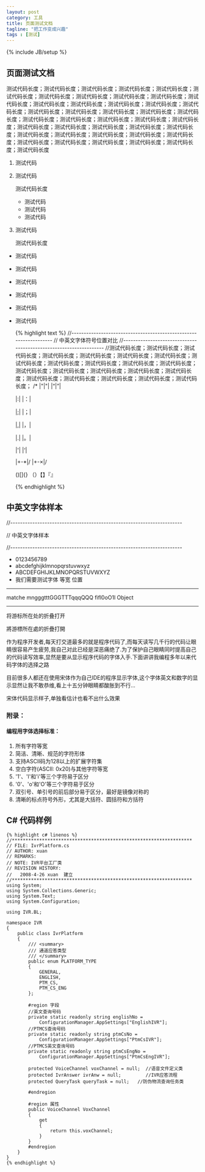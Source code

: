 ```yaml
---
layout: post
category: 工具
title: 页面测试文档
tagline: "把工作变成兴趣"
tags : [测试]
---
```

{% include JB/setup %}

页面测试文档
------------

测试代码长度；测试代码长度；测试代码长度；测试代码长度；测试代码长度；测试代码长度；测试代码长度；测试代码长度；测试代码长度；测试代码长度；测试代码长度；测试代码长度；测试代码长度；测试代码长度；测试代码长度；测试代码长度；测试代码长度；测试代码长度；测试代码长度；测试代码长度；测试代码长度；测试代码长度；测试代码长度；测试代码长度；测试代码长度；测试代码长度；测试代码长度；测试代码长度；测试代码长度；测试代码长度；测试代码长度；测试代码长度；测试代码长度；测试代码长度；测试代码长度；测试代码长度；测试代码长度；测试代码长度；测试代码长度；测试代码长度；测试代码长度；测试代码长度

1. 测试代码
2. 测试代码

    测试代码长度

    * 测试代码
    * 测试代码
    * 测试代码

3. 测试代码

    测试代码长度

* 测试代码
* 测试代码
* 测试代码
* 测试代码
* 测试代码
* 测试代码

    {% highlight text %}
    //------------------------------------------------------------------
    // 中英文字体符号位置对比
    //------------------------------------------------------------------
    //测试代码长度；测试代码长度；测试代码长度；测试代码长度；测试代码长度；测试代码长度；测试代码长度；测试代码长度；测试代码长度；测试代码长度；测试代码长度；测试代码长度；测试代码长度；测试代码长度；测试代码长度；测试代码长度；测试代码长度；测试代码长度；测试代码长度；测试代码长度；测试代码长度；测试代码长度；
    /*
    |"|"|
    |“|”|

    |:|
    |：|

    |;|
    |；|

    |,|
    |，|

    |.|
    |。|

    |'|
    |‘|

    |+-*|/
    |+-×|/

    ()[]{}
    （）【】『』

    <CR>
    {% endhighlight %}

中英文字体样本
--------------

//----------------------------------------------------------------------

// 中英文字体样本

//----------------------------------------------------------------------

* 0123456789
* abcdefghijklmnopqrstuvwxyz
* ABCDEFGHIJKLMNOPQRSTUVWXYZ
* 我们需要测试字体 等宽 位置

--------------------------------------------

matche mngggtttGGGTTTqqqQQQ fifl0oO1l Object

--------------------------------------------

将游标所在处的折叠打开

將游標所在處的折疊打開

作为程序开发者,每天打交道最多的就是程序代码了,而每天读写几千行的代码让眼睛很容易产生疲劳,我自己对此已经是深恶痛绝了.为了保护自己眼睛同时提高自己的代码读写效率,显然是要从显示程序代码的字体入手.下面讲讲我编程多年以来代码字体的选择之路

目前很多人都还在使用宋体作为自己IDE的程序显示字体,这个字体英文和数字的显示显然让我不敢恭维,看上十五分钟眼睛都酸胀到不行...

宋体代码显示样子,单独看估计也看不出什么效果

### 附录：

#### 编程用字体选择标准：

1. 所有字符等宽
2. 简洁、清晰、规范的字符形体
3. 支持ASCII码为128以上的扩展字符集
4. 空白字符(ASCII: 0x20)与其他字符等宽
5. '1'、'l'和'i'等三个字符易于区分
6. '0'、'o'和'O'等三个字符易于区分
7. 双引号、单引号的前后部分易于区分，最好是镜像对称的
8. 清晰的标点符号外形，尤其是大括符、圆括符和方括符

C# 代码样例
-----------

    {% highlight c# linenos %}
    //******************************************************************
    // FILE: IvrPlatform.cs
    // AUTHOR: xuan
    // REMARKS:
    // NOTE: IVR平台工厂类
    // REVISION HISTORY:
    //   2008-4-26 xuan  建立
    //******************************************************************
    using System;
    using System.Collections.Generic;
    using System.Text;
    using System.Configuration;

    using IVR.BL;

    namespace IVR
    {
        public class IvrPlatform
        {
            /// <summary>
            /// 通道应答类型
            /// </summary>
            public enum PLATFORM_TYPE
            {
                GENERAL,
                ENGLISH,
                PTM_CS,
                PTM_CS_ENG
            };

            #region 字段
            //英文查询号码
            private static readonly string englishNo =
                ConfigurationManager.AppSettings["EnglishIVR"];
            //PTMCS查询号码
            private static readonly string ptmCsNo =
                ConfigurationManager.AppSettings["PtmCsIVR"];
            //PTMCS英文查询号码
            private static readonly string ptmCsEngNo =
                ConfigurationManager.AppSettings["PtmCsEngIVR"];

            protected VoiceChannel voxChannel = null;  //语音文件定义类
            protected IvrAnswer ivrAnw = null;         //IVR应答流程
            protected QueryTask queryTask = null;   //防伪物流查询任务类

            #endregion

            #region 属性
            public VoiceChannel VoxChannel
            {
                get
                {
                    return this.voxChannel;
                }
            }
            #endregion
        }
    }
    {% endhighlight %}
